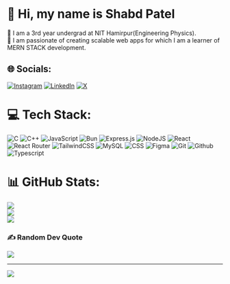 # 💫 Hi, my name is Shabd Patel
🔭 I am a 3rd year undergrad at NIT Hamirpur(Engineering Physics).<br>👯 I am passionate of creating scalable web apps for which I am a learner of MERN STACK development.


## 🌐 Socials:
[![Instagram](https://img.shields.io/badge/Instagram-%23E4405F.svg?logo=Instagram&logoColor=white)](https://www.instagram.com/shabd_patel_?igsh=dXQ1Nmt5czA4eGdt) [![LinkedIn](https://img.shields.io/badge/LinkedIn-%230077B5.svg?logo=linkedin&logoColor=white)](https://www.linkedin.com/in/shabdpatel8757/) [![X](https://img.shields.io/badge/X-black.svg?logo=X&logoColor=white)](https://x.com/shabdpatel0?t=cVvDLxU_CHnPg60UjsNEkA&s=09)


# 💻 Tech Stack:
![C](https://img.shields.io/badge/c-%2300599C.svg?style=for-the-badge&logo=c&logoColor=white) ![C++](https://img.shields.io/badge/c++-%2300599C.svg?style=for-the-badge&logo=c%2B%2B&logoColor=white) ![JavaScript](https://img.shields.io/badge/javascript-%23323330.svg?style=for-the-badge&logo=javascript&logoColor=%23F7DF1E) ![Bun](https://img.shields.io/badge/Bun-%23000000.svg?style=for-the-badge&logo=bun&logoColor=white) ![Express.js](https://img.shields.io/badge/express.js-%23404d59.svg?style=for-the-badge&logo=express&logoColor=%2361DAFB) ![NodeJS](https://img.shields.io/badge/node.js-6DA55F?style=for-the-badge&logo=node.js&logoColor=white) ![React](https://img.shields.io/badge/react-%2320232a.svg?style=for-the-badge&logo=react&logoColor=%2361DAFB) ![React Router](https://img.shields.io/badge/React_Router-CA4245?style=for-the-badge&logo=react-router&logoColor=white) ![TailwindCSS](https://img.shields.io/badge/tailwindcss-%2338B2AC.svg?style=for-the-badge&logo=tailwind-css&logoColor=white) ![MySQL](https://img.shields.io/badge/mysql-4479A1.svg?style=for-the-badge&logo=mysql&logoColor=white) ![CSS](https://img.shields.io/badge/CSS-%23000000.svg?style=for-the-badge&logo=css&logoColor=white) ![Figma](https://img.shields.io/badge/figma-%23F24E1E.svg?style=for-the-badge&logo=figma&logoColor=white) ![Git](https://img.shields.io/badge/git-%23F05033.svg?style=for-the-badge&logo=git&logoColor=white) ![Github](https://img.shields.io/badge/Github-%23000000.svg?style=for-the-badge&logo=github&logoColor=white) ![Typescript](https://img.shields.io/badge/typescript-%23404d59.svg?style=for-the-badge&logo=typescript&logoColor=%2361DAFB)
# 📊 GitHub Stats:
![](https://github-readme-stats.vercel.app/api?username=shabdpatel&theme=dark&hide_border=false&include_all_commits=false&count_private=true)<br/>
![](https://github-readme-streak-stats.herokuapp.com/?user=shabdpatel&theme=dark&hide_border=false)<br/>
![](https://github-readme-stats.vercel.app/api/top-langs/?username=shabdpatel&theme=dark&hide_border=false&include_all_commits=false&count_private=true&layout=compact)

### ✍️ Random Dev Quote
![](https://quotes-github-readme.vercel.app/api?type=horizontal&theme=radical)

---
[![](https://visitcount.itsvg.in/api?id=abh1nav9&icon=0&color=0)](https://visitcount.itsvg.in)


